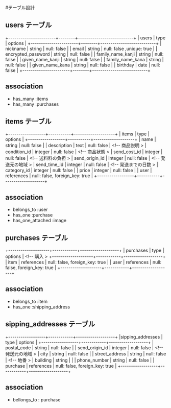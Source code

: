 #テーブル設計

## users テーブル
+-----------------------+--------+---------------------------+
|      users            | type   | options                   |
+-----------------------+--------+---------------------------+
| nickname              | string | null: false               |
| email                 | string | null: false ,unique: true |
| encrypted_password    | string | null: false               |
| family_name_kanji     | string | null: false               | 
| given_name_kanji      | string | null: false               | 
| family_name_kana      | string | null: false               |
| given_name_kana       | string | null: false               |
| birthday              | date   | null: false               |
+-----------------------+--------+---------------------------+
## association
- has_many :items
- has_many :purchases

## items テーブル
+------------------+-----------+--------------------+
|      items       | type       | options           |
+------------------+-----------+--------------------+
| name             | string     | null: false       |
| description      | text       | null: false       | <!-- 商品説明       >
| condition_id     | integer    | null: false       | <!-- 商品状態       >
| send_cost_id     | integer    | null: false       | <!-- 送料料の負担   >
| send_origin_id   | integer    | null: false       | <!-- 発送元の地域   >
| send_time_id     | integer    | null: false       | <!-- 発送までの日数 >
| category_id      | integer    | null: false       |
| price            | integer    | null: false       |
| user             | references | null: false, foreign_key: true |
+------------------+-----------+--------------------+
## association
- belongs_to :user
- has_one :purchase
- has_one_attached :image

## purchases テーブル
+--------------------+------------+-------------------+
|  purchases         | type       | options           | <!-- 購入 >
+--------------------+------------+-------------------+
| item               | references | null: false, foreign_key: true |
| user               | references | null: false, foreign_key: true |
+--------------------+------------+-------------------+
## association
- belongs_to :item
- has_one :shipping_address

## sipping_addresses テーブル
+------------------+------------+-------------------+
|sipping_addresses | type       | options           |
+------------------+------------+-------------------+
| postal_code      | string     | null: false       |
| send_origin_id   | integer    | null: false       | <!-- 発送元の地域 >
| city             | string     | null: false       |
| street_address   | string     | null: false       | <!-- 地番 >
| building         | string     |                   |
| phone_number     | string     | null: false       |
| purchase        | references | null: false, foreign_key: true |
+------------------+------------+-------------------+
## association
- bellongs_to : purchase